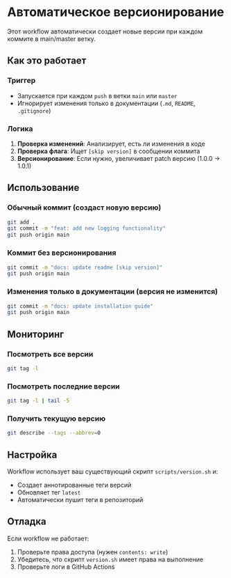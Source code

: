 # Автоматическое версионирование

Этот workflow автоматически создает новые версии при каждом коммите в main/master ветку.

## Как это работает

### Триггер
- Запускается при каждом `push` в ветки `main` или `master`
- Игнорирует изменения только в документации (`.md`, `README`, `.gitignore`)

### Логика
1. **Проверка изменений**: Анализирует, есть ли изменения в коде
2. **Проверка флага**: Ищет `[skip version]` в сообщении коммита
3. **Версионирование**: Если нужно, увеличивает patch версию (1.0.0 → 1.0.1)

## Использование

### Обычный коммит (создаст новую версию)
```bash
git add .
git commit -m "feat: add new logging functionality"
git push origin main
```

### Коммит без версионирования
```bash
git commit -m "docs: update readme [skip version]"
git push origin main
```

### Изменения только в документации (версия не изменится)
```bash
git commit -m "docs: update installation guide"
git push origin main
```

## Мониторинг

### Посмотреть все версии
```bash
git tag -l
```

### Посмотреть последние версии
```bash
git tag -l | tail -5
```

### Получить текущую версию
```bash
git describe --tags --abbrev=0
```

## Настройка

Workflow использует ваш существующий скрипт `scripts/version.sh` и:
- Создает аннотированные теги версий
- Обновляет тег `latest`
- Автоматически пушит теги в репозиторий

## Отладка

Если workflow не работает:
1. Проверьте права доступа (нужен `contents: write`)
2. Убедитесь, что скрипт `version.sh` имеет права на выполнение
3. Проверьте логи в GitHub Actions 